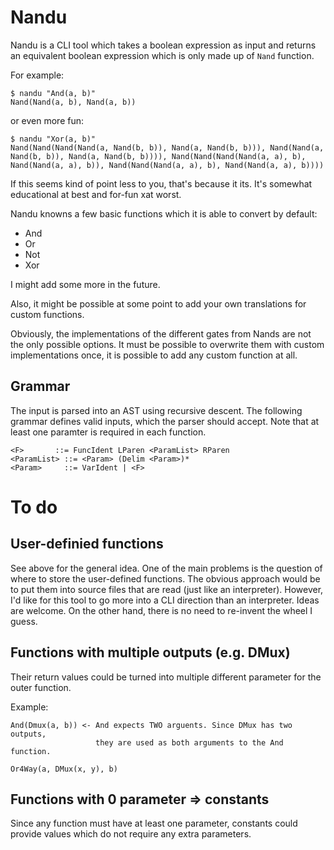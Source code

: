 # Nandu

Nandu is a CLI tool which takes a boolean expression
as input and returns an equivalent boolean expression
which is only made up of `Nand` function.

For example:

```shell
$ nandu "And(a, b)"
Nand(Nand(a, b), Nand(a, b))
```

or even more fun:

```shell
$ nandu "Xor(a, b)"
Nand(Nand(Nand(Nand(a, Nand(b, b)), Nand(a, Nand(b, b))), Nand(Nand(a, Nand(b, b)), Nand(a, Nand(b, b)))), Nand(Nand(Nand(Nand(a, a), b), Nand(Nand(a, a), b)), Nand(Nand(Nand(a, a), b), Nand(Nand(a, a), b))))
```

If this seems kind of point less to you, that's because it its. It's somewhat educational at best and for-fun xat worst.

Nandu knowns a few basic functions which it is able to convert by default:

  - And
  - Or
  - Not
  - Xor

I might add some more in the future.

Also, it might be possible at some point to add your own translations for custom functions.

Obviously, the implementations of the different gates from Nands are not the only
possible options. It must be possible to overwrite them with custom implementations
once, it is possible to add any custom function at all.

## Grammar

The input is parsed into an AST using recursive descent.
The following grammar defines valid inputs, which the
parser should accept. Note that at least one paramter is
required in each function.

```ebnf
<F>       ::= FuncIdent LParen <ParamList> RParen
<ParamList> ::= <Param> (Delim <Param>)*
<Param>     ::= VarIdent | <F>
```

# To do

## User-definied functions

See above for the general idea. One of the main problems is the question of
where to store the user-defined functions. The obvious approach would be to
put them into source files that are read (just like an interpreter). However,
I'd like for this tool to go more into a CLI direction than an interpreter.
Ideas are welcome. On the other hand, there is no need to re-invent the wheel
I guess.

## Functions with multiple outputs (e.g. DMux)

Their return values could be turned into multiple different
parameter for the outer function.

Example:

```plain
And(Dmux(a, b)) <- And expects TWO arguents. Since DMux has two outputs,
                   they are used as both arguments to the And function.

Or4Way(a, DMux(x, y), b)
```

## Functions with 0 parameter ⇒ constants

Since any function must have at least one parameter,
constants could provide values which do not require
any extra parameters.
